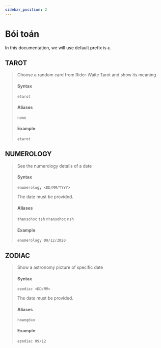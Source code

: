 ```yaml
---
sidebar_position: 2
---
```


# Bói toán

In this documentation, we will use default prefix is `e`.

## TAROT

> Choose a random card from Rider-Waite Tarot and show its meaning
>
> #### Syntax
>
> `etarot`
>
> #### Aliases
>
> `none`
>
> #### Example
>
> `etarot`

## NUMEROLOGY

> See the numerology details of a date
>
> #### Syntax
>
> `enumerology <DD/MM/YYYY>`
>
> The date must be provided.
>
> #### Aliases
>
> `thansohoc` `tsh` `nhansohoc` `nsh`
>
> #### Example
>
> `enumerology 09/12/2020`

## ZODIAC

> Show a astronomy picture of specific date
>
> #### Syntax
>
> `ezodiac <DD/MM>`
>
> The date must be provided.
>
> #### Aliases
>
> `hoangdao`
>
> #### Example
>
> `ezodiac 09/12`
